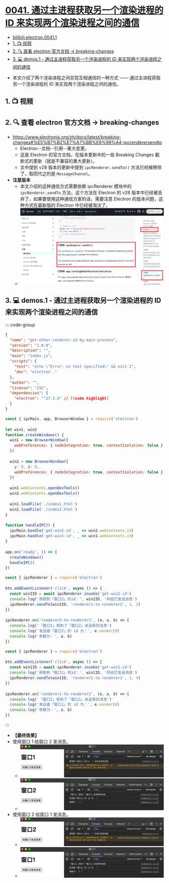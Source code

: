 # [0041. 通过主进程获取另一个渲染进程的 ID 来实现两个渲染进程之间的通信](https://github.com/Tdahuyou/electron/tree/main/0041.%20%E9%80%9A%E8%BF%87%E4%B8%BB%E8%BF%9B%E7%A8%8B%E8%8E%B7%E5%8F%96%E5%8F%A6%E4%B8%80%E4%B8%AA%E6%B8%B2%E6%9F%93%E8%BF%9B%E7%A8%8B%E7%9A%84%20ID%20%E6%9D%A5%E5%AE%9E%E7%8E%B0%E4%B8%A4%E4%B8%AA%E6%B8%B2%E6%9F%93%E8%BF%9B%E7%A8%8B%E4%B9%8B%E9%97%B4%E7%9A%84%E9%80%9A%E4%BF%A1)


<!-- region:toc -->


- [bilibili.electron.0041.1](https://www.bilibili.com/video/BV1CBFyeREsn)
- [1. 📺 视频](#1--视频)
- [2. 🔍 查看 electron 官方文档 -> breaking-changes](#2--查看-electron-官方文档---breaking-changes)
- [3. 💻 demos.1 - 通过主进程获取另一个渲染进程的 ID 来实现两个渲染进程之间的通信](#3--demos1---通过主进程获取另一个渲染进程的-id-来实现两个渲染进程之间的通信)
<!-- endregion:toc -->
- 本文介绍了两个渲染进程之间实现互相通信的一种方式 —— 通过主进程获取另一个渲染进程的 ID 来实现两个渲染进程之间的通信。

## 1. 📺 视频

<BilibiliOutsidePlayer id="BV1CBFyeREsn" />

## 2. 🔍 查看 electron 官方文档 -> breaking-changes

- https://www.electronjs.org/zh/docs/latest/breaking-changes#%E5%B7%B2%E7%A7%BB%E9%99%A4-ipcrenderersendto
  - Electron--文档--引用--重大变更。
  - 这是 Electron 的官方文档，在版本更新中的一些 Breaking Changes 截断式的更新（就是不兼容的重大更新）。
  - 文中提到 v28 版本的更新中提到 `ipcRenderer.sendTo()` 方法已经被移除了，取而代之的是 `MessageChannel`。
- **注意版本**
  - 本文介绍的这种通信方式需要依赖 ipcRenderer 模块中的 `ipcRenderer.sendTo` 方法，这个方法在 Electron 的 v28 版本中已经被丢弃了，如果要使用这种通信方案的话，需要注意 Electron 的版本问题，这种方式在最新版的 Electron 中已经被淘汰了。
  - ![](assets/2025-02-04-10-25-21.png)

## 3. 💻 demos.1 - 通过主进程获取另一个渲染进程的 ID 来实现两个渲染进程之间的通信

::: code-group

```json [package.json]
{
  "name": "get-other-renderer-id-by-main-process",
  "version": "1.0.0",
  "description": "",
  "main": "index.js",
  "scripts": {
    "test": "echo \"Error: no test specified\" && exit 1",
    "dev": "electron ."
  },
  "author": "",
  "license": "ISC",
  "dependencies": {
    "electron": "^27.3.4" // [!code highlight]
  }
}
```

```js [index.js]
const { ipcMain, app, BrowserWindow } = require('electron')

let win1, win2
function createWindows() {
  win1 = new BrowserWindow({
    webPreferences: { nodeIntegration: true, contextIsolation: false }
  })

  win2 = new BrowserWindow({
    y: 0, x: 0,
    webPreferences: { nodeIntegration: true, contextIsolation: false }
  })

  win1.webContents.openDevTools()
  win2.webContents.openDevTools()

  win1.loadFile('./index1.html')
  win2.loadFile('./index2.html')
}

function handleIPC() {
  ipcMain.handle('get-win2-id', _ => win2.webContents.id)
  ipcMain.handle('get-win1-id', _ => win1.webContents.id)
}

app.on('ready', () => {
  createWindows()
  handleIPC()
})
```

```js [renderer1.js]
const { ipcRenderer } = require('electron')

btn.addEventListener('click', async () => {
  const win2ID = await ipcRenderer.invoke('get-win2-id')
  console.log('获取到「窗口2」的id：', win2ID, '并给它发送消息')
  ipcRenderer.sendTo(win2ID, 'renderer1-to-renderer2', 1, 2)
})

ipcRenderer.on('renderer2-to-renderer1', (e, a, b) => {
  console.log('「窗口1」收到了「窗口2」发送来的消息')
  console.log('发送者「窗口2」的 id 为：', e.senderId)
  console.log('参数为：', a, b)
})
```

```js [renderer2.js]
const { ipcRenderer } = require('electron')

btn.addEventListener('click', async () => {
  const win1ID = await ipcRenderer.invoke('get-win1-id')
  console.log('获取到「窗口1」的id：', win1ID, '并给它发送消息')
  ipcRenderer.sendTo(win1ID, 'renderer2-to-renderer1', 3, 4)
})

ipcRenderer.on('renderer1-to-renderer2', (e, a, b) => {
  console.log('「窗口2」收到了「窗口1」发送来的消息')
  console.log('发送者「窗口1」的 id 为：', e.senderId)
  console.log('参数为：', a, b)
})
```

:::

- **【最终效果】**
- 使用窗口 1 给窗口 2 发消息。
  - ![](assets/2024-10-05-22-08-27.png)
  - ![](assets/2024-10-05-22-08-36.png)
- 使用窗口 2 给窗口 1 发消息。
  - ![](assets/2024-10-05-22-08-48.png)
  - ![](assets/2024-10-05-22-08-53.png)
